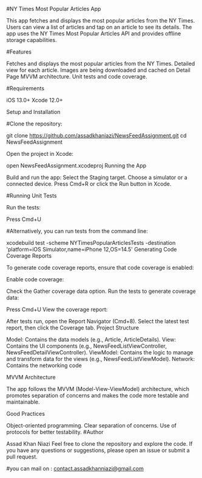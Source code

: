 #NY Times Most Popular Articles App

This app fetches and displays the most popular articles from the NY Times. Users can view a list of articles and tap on an article to see its details. The app uses the NY Times Most Popular Articles API and provides offline storage capabilities.

#Features

Fetches and displays the most popular articles from the NY Times.
Detailed view for each article.
Images are being downloaded and cached on Detail Page 
MVVM architecture.
Unit tests and code coverage.

#Requirements

iOS 13.0+
Xcode 12.0+

Setup and Installation

#Clone the repository:


git clone https://github.com/assadkhaniazi/NewsFeedAssignment.git
cd NewsFeedAssignment


Open the project in Xcode:


open NewsFeedAssignment.xcodeproj
Running the App

Build and run the app:
Select the Staging target.
Choose a simulator or a connected device.
Press Cmd+R or click the Run button in Xcode.

#Running Unit Tests  


Run the tests:

Press Cmd+U 

#Alternatively, you can run tests from the command line:


xcodebuild test -scheme NYTimesPopularArticlesTests -destination 'platform=iOS Simulator,name=iPhone 12,OS=14.5'
Generating Code Coverage Reports

To generate code coverage reports, ensure that code coverage is enabled:

Enable code coverage:


Check the Gather coverage data option.
Run the tests to generate coverage data:

Press Cmd+U View the coverage report:

After tests run, open the Report Navigator (Cmd+8).
Select the latest test report, then click the Coverage tab.
Project Structure

Model: Contains the data models (e.g., Article, ArticleDetails).
View: Contains the UI components (e.g., NewsFeedListViewController, NewsFeedDetailViewController).
ViewModel: Contains the logic to manage and transform data for the views (e.g., NewsFeedListViewModel).
Network: Contains the networking code



MVVM Architecture

The app follows the MVVM (Model-View-ViewModel) architecture, which promotes separation of concerns and makes the code more testable and maintainable.

Good Practices

Object-oriented programming.
Clear separation of concerns.
Use of protocols for better testability.
#Author

Assad Khan Niazi
Feel free to clone the repository and explore the code. If you have any questions or suggestions, please open an issue or submit a pull request.

#you can mail on : contact.assadkhanniazi@gmail.com

